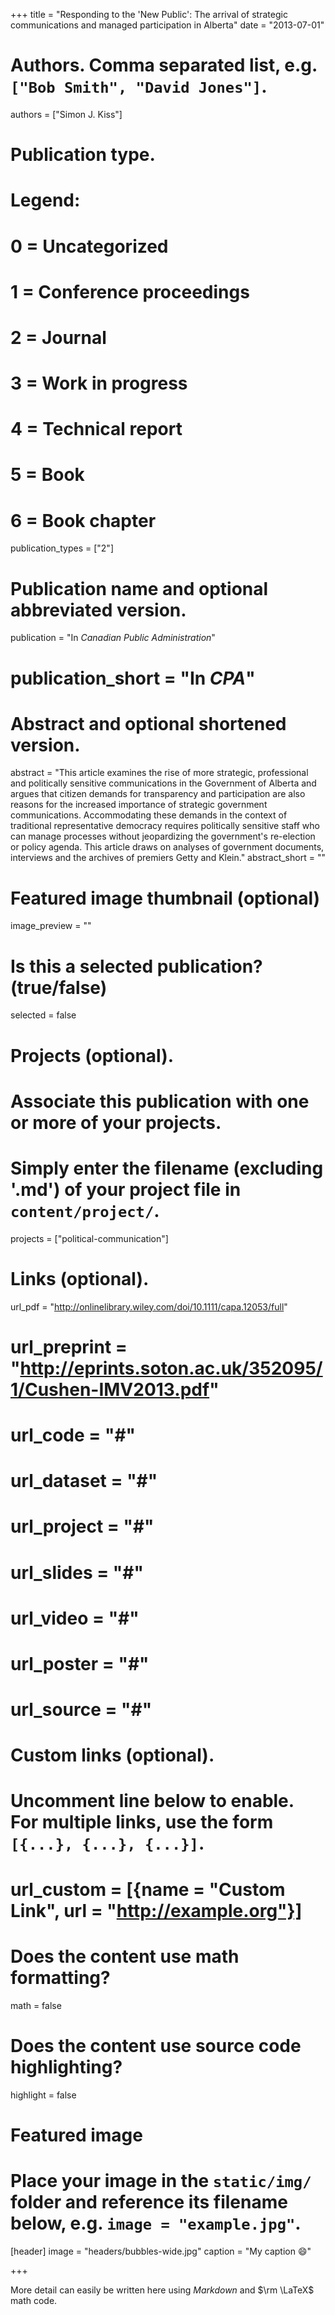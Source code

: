 +++
title = "Responding to the 'New Public': The arrival of strategic communications and managed participation in Alberta"
date = "2013-07-01"

# Authors. Comma separated list, e.g. `["Bob Smith", "David Jones"]`.
authors = ["Simon J. Kiss"]

# Publication type.
# Legend:
# 0 = Uncategorized
# 1 = Conference proceedings
# 2 = Journal
# 3 = Work in progress
# 4 = Technical report
# 5 = Book
# 6 = Book chapter
publication_types = ["2"]

# Publication name and optional abbreviated version.
publication = "In *Canadian Public Administration*"

# publication_short = "In *CPA*"

# Abstract and optional shortened version.
abstract = "This article examines the rise of more strategic, professional and politically sensitive communications in the Government of Alberta and argues that citizen demands for transparency and participation are also reasons for the increased importance of strategic government communications. Accommodating these demands in the context of traditional representative democracy requires politically sensitive staff who can manage processes without jeopardizing the government's re-election or policy agenda. This article draws on analyses of government documents, interviews and the archives of premiers Getty and Klein."
abstract_short = ""

# Featured image thumbnail (optional)
image_preview = ""

# Is this a selected publication? (true/false)
selected = false

# Projects (optional).
#   Associate this publication with one or more of your projects.
#   Simply enter the filename (excluding '.md') of your project file in `content/project/`.
projects = ["political-communication"]

# Links (optional).
url_pdf = "http://onlinelibrary.wiley.com/doi/10.1111/capa.12053/full"
# url_preprint = "http://eprints.soton.ac.uk/352095/1/Cushen-IMV2013.pdf"
# url_code = "#"
# url_dataset = "#"
# url_project = "#"
# url_slides = "#"
# url_video = "#"
# url_poster = "#"
# url_source = "#"

# Custom links (optional).
#   Uncomment line below to enable. For multiple links, use the form `[{...}, {...}, {...}]`.
# url_custom = [{name = "Custom Link", url = "http://example.org"}]

# Does the content use math formatting?
math = false

# Does the content use source code highlighting?
highlight = false

# Featured image
# Place your image in the `static/img/` folder and reference its filename below, e.g. `image = "example.jpg"`.
[header]
image = "headers/bubbles-wide.jpg"
caption = "My caption :smile:"

+++

More detail can easily be written here using *Markdown* and $\rm \LaTeX$ math code.
